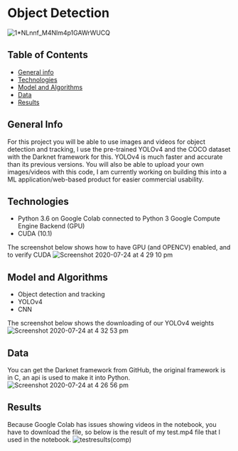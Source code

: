 # Object Detection 
![1*NLnnf_M4Nlm4p1GAWrWUCQ](https://user-images.githubusercontent.com/48221355/87820166-806b7700-c865-11ea-84e9-45f6c6e39b70.gif)

## Table of Contents 
* [General info](#general-info)
* [Technologies](#technologies)
* [Model and Algorithms](#model-and-algorithms)
* [Data](#data)
* [Results](#results)

## General Info 
For this project you will be able to use images and videos for object detection and tracking, I use the pre-trained YOLOv4 and the COCO dataset with the Darknet framework for this. YOLOv4 is much faster and accurate than its previous versions. You will also be able to upload your own images/videos with this code, I am currently working on building this into a ML application/web-based product for easier commercial usability. 

## Technologies 
* Python 3.6 on Google Colab connected to Python 3 Google Compute Engine Backend (GPU)
* CUDA (10.1)

The screenshot below shows how to have GPU (and OPENCV) enabled, and to verify CUDA
![Screenshot 2020-07-24 at 4 29 10 pm](https://user-images.githubusercontent.com/48221355/88408139-0be78980-cdcb-11ea-81ed-81d9244c6147.png)


## Model and Algorithms
* Object detection and tracking 
* YOLOv4 
* CNN 

The screenshot below shows the downloading of our YOLOv4 weights 
![Screenshot 2020-07-24 at 4 32 53 pm](https://user-images.githubusercontent.com/48221355/88408401-67197c00-cdcb-11ea-93ae-2250be076b42.png)


## Data
You can get the Darknet framework from GitHub, the original framework is in C, an api is used to make it into Python. 
![Screenshot 2020-07-24 at 4 26 56 pm](https://user-images.githubusercontent.com/48221355/88407896-b1e6c400-cdca-11ea-8f02-2fa8acfd6a09.png)

## Results 
Because Google Colab has issues showing videos in the notebook, you have to download the file, so below is the result of my test.mp4 file that I used in the notebook. 
![testresults(comp)](https://user-images.githubusercontent.com/48221355/88409568-055a1180-cdcd-11ea-8a98-30eb6ba81991.gif)

